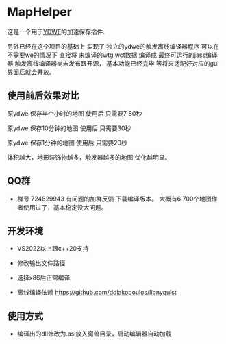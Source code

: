 # MapHelper
这是一个用于[YDWE](https://github.com/actboy168/YDWE)的加速保存插件.

​另外已经在这个项目的基础上 实现了 独立的ydwe的触发离线编译器程序
可以在不需要we的情况下 直接将 未编译的wtg wct数据 编译成 最终可运行的jass编译器
触发离线编译器尚未发布跟开源， 基本功能已经完毕 等将来适配好对应的gui界面后就会开放。

## 使用前后效果对比
原ydwe 保存半个小时的地图  使用后  只需要7 80秒

原ydwe 保存10分钟的地图    使用后  只需要30秒

原ydwe 保存1分钟的地图     使用后  只需要20秒 

体积越大，地形装饰物越多，触发器越多的地图 优化越明显。

## QQ群
* 群号 724829943 有问题的加群反馈 下载编译版本。  大概有6 700个地图作者使用过了，基本稳定没大问题。 

## 开发环境
* VS2022以上跟c++20支持 
* 修改输出文件路径
* 选择x86后正常编译

* 离线编译依赖 https://github.com/ddiakopoulos/libnyquist  

## 使用方式
* 编译出的dll修改为.asi放入魔兽目录，启动编辑器自动加载



